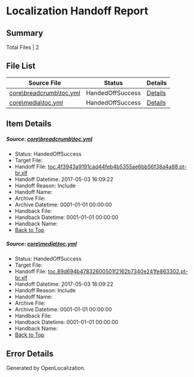 # <a name='report-top'></a> Localization Handoff Report

## Summary
 Total Files | 2

## File List
 Source File | Status | Details 
 ----------- | ------ | ------- 
 [core\breadcrumb\toc.yml](https://github.com/OpenLocalizationTestOrg/AX-Docs-Sandbox/blob/f5535c1128f43c6cdef102ec8a154615d9cda59a/core/breadcrumb/toc.yml) | HandedOffSuccess | [Details](#4f771d6e599c2abeafe522da1f151be525e0201b4)
 [core\media\toc.yml](https://github.com/OpenLocalizationTestOrg/AX-Docs-Sandbox/blob/5c0c34d84dbba3a71480d50cf5d4fcd83dddedc6/core/media/toc.yml) | HandedOffSuccess | [Details](#5d17447909d8e5db7688290a373550923bfd150d64)

## Item Details
##### <a name='4f771d6e599c2abeafe522da1f151be525e0201b4'></a> Source: [core\breadcrumb\toc.yml](https://github.com/OpenLocalizationTestOrg/AX-Docs-Sandbox/blob/f5535c1128f43c6cdef102ec8a154615d9cda59a/core/breadcrumb/toc.yml)
* Status: HandedOffSuccess
* Target File: 
* Handoff File: [toc.4f3943a9191cad44feb4b5355ae6bb56f38a4a88.pt-br.xlf](https://github.com/OpenLocalizationTestOrg/AX-Docs-Sandbox.handoff/blob/5b6dbc30b4488770e3164848b7fbae983f99e80c/ol-handoff/OpenLocalizationTestOrg/AX-Docs-Sandbox.pt-br/master/autohandbackfalse/toc.4f3943a9191cad44feb4b5355ae6bb56f38a4a88.pt-br.xlf)
* Handoff Datetime: 2017-05-03 16:09:22
* Handoff Reason: Include
* Handoff Name: 
* Archive File: 
* Archive Datetime: 0001-01-01 00:00:00
* Handback File: 
* Handback Datetime: 0001-01-01 00:00:00
* Handback Name: 
* [Back to Top](#report-top)

##### <a name='5d17447909d8e5db7688290a373550923bfd150d64'></a> Source: [core\media\toc.yml](https://github.com/OpenLocalizationTestOrg/AX-Docs-Sandbox/blob/5c0c34d84dbba3a71480d50cf5d4fcd83dddedc6/core/media/toc.yml)
* Status: HandedOffSuccess
* Target File: 
* Handoff File: [toc.89d694b47832600501f2162b7340e241fe863302.pt-br.xlf](https://github.com/OpenLocalizationTestOrg/AX-Docs-Sandbox.handoff/blob/5b6dbc30b4488770e3164848b7fbae983f99e80c/ol-handoff/OpenLocalizationTestOrg/AX-Docs-Sandbox.pt-br/master/autohandbackfalse/toc.89d694b47832600501f2162b7340e241fe863302.pt-br.xlf)
* Handoff Datetime: 2017-05-03 16:09:22
* Handoff Reason: Include
* Handoff Name: 
* Archive File: 
* Archive Datetime: 0001-01-01 00:00:00
* Handback File: 
* Handback Datetime: 0001-01-01 00:00:00
* Handback Name: 
* [Back to Top](#report-top)


## Error Details

Generated by OpenLocalization.
